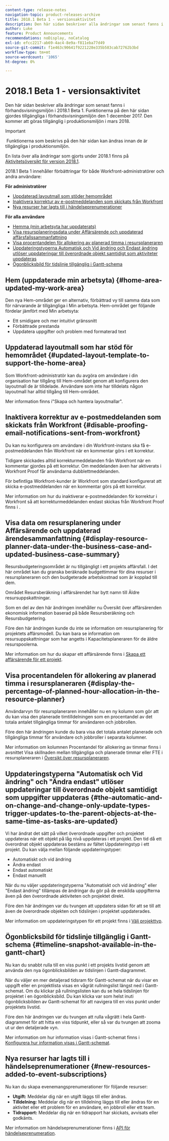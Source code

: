 ```yaml
---
content-type: release-notes
navigation-topic: product-releases-archive
title: 2018.1 Beta 1 - versionsaktivitet
description: Den här sidan beskriver alla ändringar som senast fanns i förhandsvisningsmiljön i 2018.1 Beta 1. Funktionerna på den här sidan gjordes tillgängliga i förhandsvisningsmiljön den 1 december 2017. Den kommer att göras tillgänglig i produktionsmiljön i mars 2018.
author: Luke
feature: Product Announcements
recommendations: noDisplay, noCatalog
exl-id: efcc2217-ab69-4ac4-8e9a-f811eba77d49
source-git-commit: f1e463c90641f9221228e335b583cab72762b3bd
workflow-type: tm+mt
source-wordcount: '1065'
ht-degree: 0%

---
```


# 2018.1 Beta 1 - versionsaktivitet

Den här sidan beskriver alla ändringar som senast fanns i förhandsvisningsmiljön i 2018.1 Beta 1. Funktionerna på den här sidan gjordes tillgängliga i förhandsvisningsmiljön den 1 december 2017. Den kommer att göras tillgänglig i produktionsmiljön i mars 2018.

>[!IMPORTANT]
>
> Funktionerna som beskrivs på den här sidan kan ändras innan de är tillgängliga i produktionsmiljön.

En lista över alla ändringar som gjorts under 2018.1 finns på  [Aktivitetsöversikt för version 2018.1](../../../../product-announcements/product-releases/quarterly-release-archive/2018.1-release-activity/2018-1-release-activity-overview.md).

2018.1 Beta 1 innehåller förbättringar för både Workfront-administratörer och andra användare:

**För administratörer**

* [Uppdaterad layoutmall som stöder hemområdet](#updated-layout-template-to-support-the-home-area)
* [Inaktivera korrektur av e-postmeddelanden som skickats från Workfront](#disable-proofing-email-notifications-sent-from-workfront)
* [Nya resurser har lagts till i händelseprenumerationer](#new-resources-added-to-event-subscriptions)

**För alla användare**

* [Hemma (min arbetsyta har uppdaterats)](#home-area-updated-my-work-area)
* [Visa resursplaneringsdata under Affärsärende och uppdaterad affärsfallssammanfattning](#display-resource-planner-data-under-the-business-case-and-updated-business-case-summary)
* [Visa procentandelen för allokering av planerad timma i resursplaneraren](#display-the-percentage-of-planned-hour-allocation-in-the-resource-planner)
* [Uppdateringstyperna Automatisk och Vid ändring och Endast ändring utlöser uppdateringar till överordnade objekt samtidigt som aktiviteter uppdateras](#the-automatic-and-on-change-and-change-only-update-types-trigger-updates-to-the-parent-objects-at-the-same-time-as-tasks-are-updated)
* [Ögonblicksbild för tidslinje tillgänglig i Gantt-schema](#timeline-snapshot-available-in-the-gantt-chart)

## Hem (uppdaterade min arbetsyta) {#home-area-updated-my-work-area}

Den nya Hem-området ger en alternativ, förbättrad vy till samma data som för närvarande är tillgängliga i Min arbetsyta. Hem-området ger följande fördelar jämfört med Min arbetsyta:

* Ett smidigare och mer intuitivt gränssnitt
* Förbättrade prestanda
* Uppdatera uppgifter och problem med formaterad text

## Uppdaterad layoutmall som har stöd för hemområdet {#updated-layout-template-to-support-the-home-area}

Som Workfront-administratör kan du avgöra om användare i din organisation har tillgång till Hem-området genom att konfigurera den layoutmall de är tilldelade. Användare som inte har tilldelats någon layoutmall har alltid tillgång till Hem-området.

Mer information finns i&quot;Skapa och hantera layoutmallar&quot;.

## Inaktivera korrektur av e-postmeddelanden som skickats från Workfront {#disable-proofing-email-notifications-sent-from-workfront}

Du kan nu konfigurera om användare i din Workfront-instans ska få e-postmeddelanden från Workfront när en kommentar görs i ett korrektur.

Tidigare skickades alltid korrekturmeddelanden från Workfront när en kommentar gjordes på ett korrektur. Om meddelanden även har aktiverats i Workfront Proof får användarna dubblettmeddelanden. 

För befintliga Workfront-kunder är Workfront som standard konfigurerat att skicka e-postmeddelanden när en kommentar görs på ett korrektur.

Mer information om hur du inaktiverar e-postmeddelanden för korrektur i Workfront så att korrekturmeddelanden endast skickas från Workfront Proof finns i .  

## Visa data om resursplanering under Affärsärende och uppdaterad ärendesammanfattning {#display-resource-planner-data-under-the-business-case-and-updated-business-case-summary}

Resursbudgeteringsområdet är nu tillgängligt i ett projekts affärsfall. I det här området kan du granska beräknade budgettimmar för dina resurser i resursplaneraren och den budgeterade arbetskostnad som är kopplad till dem.

Området Resursberäkning i affärsärendet har bytt namn till Äldre resursuppskattningar.

Som en del av den här ändringen innehåller nu Översikt över affärsärenden ekonomisk information baserad på både Resursberäkning och Resursbudgetering.

Före den här ändringen kunde du inte se information om resursplanering för projektets affärsmodell. Du kan bara se information om resursuppskattningar som har angetts i Kapacitetsplaneraren för de äldre resurspoolerna.

Mer information om hur du skapar ett affärsärende finns i [Skapa ett affärsärende för ett projekt](../../../../manage-work/projects/define-a-business-case/create-business-case.md).

## Visa procentandelen för allokering av planerad timma i resursplaneraren {#display-the-percentage-of-planned-hour-allocation-in-the-resource-planner}

Användarvyn för resursplaneraren innehåller nu en ny kolumn som gör att du kan visa den planerade timtilldelningen som en procentandel av det totala antalet tillgängliga timmar för användaren och jobbrollen.

Före den här ändringen kunde du bara visa det totala antalet planerade och tillgängliga timmar för användare och jobbroller i separata kolumner.

Mer information om kolumnen Procentandel för allokering av timmar finns i avsnittet Visa skillnaden mellan tillgängliga och planerade timmar eller FTE i resursplaneraren i [Översikt över resursplaneraren](../../../../resource-mgmt/resource-planning/get-started-resource-planner.md).

## Uppdateringstyperna &quot;Automatisk och Vid ändring&quot; och &quot;Ändra endast&quot; utlöser uppdateringar till överordnade objekt samtidigt som uppgifter uppdateras {#the-automatic-and-on-change-and-change-only-update-types-trigger-updates-to-the-parent-objects-at-the-same-time-as-tasks-are-updated}

Vi har ändrat det sätt på vilket överordnade uppgifter och projektet uppdateras när ett objekt på låg nivå uppdateras i ett projekt. Den tid då ett överordnat objekt uppdateras bestäms av fältet Uppdateringstyp i ett projekt. Du kan välja mellan följande uppdateringstyper:

* Automatiskt och vid ändring
* Ändra endast
* Endast automatiskt
* Endast manuellt

När du nu väljer uppdateringstyperna &quot;Automatiskt och vid ändring&quot; eller &quot;Endast ändring&quot; tillämpas de ändringar du gör på de enskilda uppgifterna även på den överordnade aktiviteten och projektet direkt.

Före den här ändringen var du tvungen att uppdatera sidan för att se till att även de överordnade objekten och tidslinjen i projektet uppdaterades.

Mer information om uppdateringstypen för ett projekt finns i [Välj projekttyp](../../../../manage-work/projects/manage-projects/select-project-update-type.md).

## Ögonblicksbild för tidslinje tillgänglig i Gantt-schema {#timeline-snapshot-available-in-the-gantt-chart}

Nu kan du snabbt rulla till en viss punkt i ett projekts livstid genom att använda den nya ögonblicksbilden av tidslinjen i Gantt-diagrammet.

När du väljer en mer detaljerad tidsram för Gantt-schemat när du visar en uppgift eller en projektlista visas en vågrät rullningslist längst ned i Gantt-schemat. Om du klickar på rullningslisten kan du se hela tidslinjen för projektet i en ögonblicksbild. Du kan klicka var som helst inuti ögonblicksbilden av Gantt-schemat för att navigera till en viss punkt under projektets livstid.

Före den här ändringen var du tvungen att rulla vågrätt i hela Gantt-diagrammet för att hitta en viss tidpunkt, eller så var du tvungen att zooma ut ur den detaljerade vyn.

Mer information om hur information visas i Gantt-schemat finns i [Konfigurera hur information visas i Gantt-schemat](../../../../manage-work/gantt-chart/use-the-gantt-chart/configure-info-on-gantt-chart.md).

## Nya resurser har lagts till i händelseprenumerationer {#new-resources-added-to-event-subscriptions}

Nu kan du skapa evenemangsprenumerationer för följande resurser:

* **Utgift:** Meddelar dig när en utgift läggs till eller ändras.
* **Tilldelning:** Meddelar dig när en tilldelning läggs till eller ändras för en aktivitet eller ett problem för en användare, en jobbroll eller ett team.
* **Tidrapport:** Meddelar dig när en tidrapport har skickats, avvisats eller godkänts.

Mer information om händelseprenumerationer finns i [API för händelseprenumeration](../../../../wf-api/general/event-subs-api.md).
